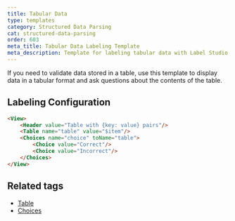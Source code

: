 ```yaml
---
title: Tabular Data
type: templates
category: Structured Data Parsing
cat: structured-data-parsing
order: 603
meta_title: Tabular Data Labeling Template
meta_description: Template for labeling tabular data with Label Studio for your machine learning and data science projects.
---
```


If you need to validate data stored in a table, use this template to display data in a tabular format and ask questions about the contents of the table. 

## Labeling Configuration

```html
<View>
    <Header value="Table with {key: value} pairs"/>
    <Table name="table" value="$item"/>
    <Choices name="choice" toName="table">
        <Choice value="Correct"/>
        <Choice value="Incorrect"/>
    </Choices>
</View>
```

## Related tags

- [Table](/tags/table.html)
- [Choices](/tags/choices.html)
